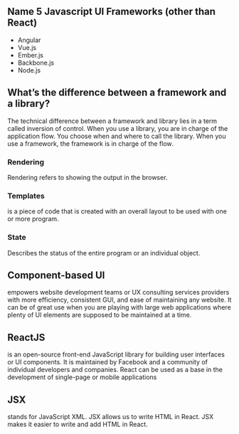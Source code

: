 ## Name 5 Javascript UI Frameworks (other than React)
-  Angular
-   Vue.js
-    Ember.js
-  Backbone.js
-  Node.js

## What’s the difference between a framework and a library?

The technical difference between a framework and library lies in a term called inversion of control. When you use a library, you are in charge of the application flow. You choose when and where to call the library. When you use a framework, the framework is in charge of the flow‏.‏



### Rendering
Rendering refers to showing the output in the browser.
### Templates
 is a piece of code that is created with an overall layout to be used with one or more program.
### State
Describes the status of the entire program or an individual object.



## Component-based UI
 empowers website development teams or UX consulting services providers with more efficiency, consistent GUI, and ease of maintaining any website. It can be of great use when you are playing with large web applications where plenty of UI elements are supposed to be maintained at a time‏.



 ## ReactJS
  is an open-source front-end JavaScript library for building user interfaces or UI components. It is maintained by Facebook and a community of individual developers and companies. React can be used as a base in the development of single-page or mobile applications


## JSX 
stands for JavaScript XML. JSX allows us to write HTML in React. JSX makes it easier to write and add HTML in React.














